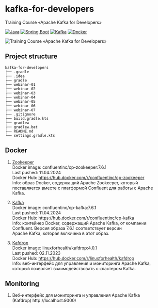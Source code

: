 # kafka-for-developers
Training Course «Apache Kafka for Developers»

[![Java](https://img.shields.io/badge/Java-E43222??style=for-the-badge&logo=openjdk&logoColor=FFFFFF)](https://www.java.com/)
[![Spring Boot](https://img.shields.io/badge/Spring_Boot-FFFFFF??style=for-the-badge&logo=Spring)](https://spring.io/projects/spring-boot/)
[![Kafka](https://img.shields.io/badge/Kafka-000000??style=for-the-badge&logo=apachekafka)](https://kafka.apache.org/)
[![Docker](https://img.shields.io/badge/Docker-0E2B62??style=for-the-badge&logo=Docker&logoColor=FFFFFF)](https://www.docker.com/)


  
  
<img src="https://i.postimg.cc/3xsw3Jdh/kafka-cover.png" alt="Training Course «Apache Kafka for Developers»" />
  
  
## Project structure
```
kafka-for-developers
├── .gradle
├── .idea
├── gradle
├── webinar-01
├── webinar-02
├── webinar-03
├── webinar-04
├── webinar-05
├── webinar-06
├── webinar-07
├── .gitignore
├── build.gradle.kts
├── gradlew
├── gradlew.bat
├── README.md
└── settings.gradle.kts
```
  
  
## Docker

1. [Zookeeper](https://zookeeper.apache.org/)  
   Docker image: confluentinc/cp-zookeeper:7.6.1  
   Last pushed: 11.04.2024   
   Docker Hub: https://hub.docker.com/r/confluentinc/cp-zookeeper  
   Info: образ Docker, содержащий Apache Zookeeper, который поставляется вместе с платформой Confluent для работы с Apache Kafka.  
   
  
2. [Kafka](https://kafka.apache.org/)  
   Docker image: confluentinc/cp-kafka:7.6.1  
   Last pushed: 11.04.2024  
   Docker Hub: https://hub.docker.com/r/confluentinc/cp-kafka  
   Info: контейнер Docker, содержащий Apache Kafka, от компании Confluent. Версия образа 7.6.1 соответствует версии  
   Apache Kafka, которая включена в этот образ.  
  
  
3. [Kafdrop](https://github.com/obsidiandynamics/kafdrop)  
   Docker image: linuxforhealth/kafdrop:4.0.1  
   Last pushed: 02.11.2023  
   Docker Hub: https://hub.docker.com/r/linuxforhealth/kafdrop  
   Info: веб-интерфейс для управления и мониторинга Apache Kafka, который позволяет взаимодействовать с кластером Kafka.  
  
   
## Monitoring
  
  
1. Веб-интерфейс для мониторинга и управления Apache Kafka (Kafdrop) http://localhost:9000/
  
  
